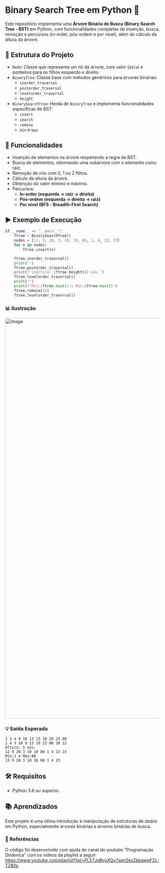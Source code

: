 # Binary Search Tree em Python 🌳

Este repositório implementa uma **Árvore Binária de Busca (Binary Search Tree - BST)** em Python, com funcionalidades completas de inserção, busca, remoção e percursos (in-order, pós-ordem e por nível), além do cálculo da altura da árvore.

## 📁 Estrutura do Projeto

- `Node`: Classe que representa um nó da árvore, com valor (`data`) e ponteiros para os filhos esquerdo e direito.
- `BinaryTree`: Classe base com métodos genéricos para árvores binárias:
  - `inorder_traversal`
  - `postorder_traversal`
  - `levelorder_traversal`
  - `height`
- `BinarySearchTree`: Herda de `BinaryTree` e implementa funcionalidades específicas de BST:
  - `insert`
  - `search`
  - `remove`
  - `min` e `max`

## 🚀 Funcionalidades

- Inserção de elementos na árvore respeitando a regra da BST.
- Busca de elementos, retornando uma subárvore com o elemento como raiz.
- Remoção de nós com 0, 1 ou 2 filhos.
- Cálculo da altura da árvore.
- Obtenção do valor mínimo e máximo.
- Percursos:
  - **In-order (esquerda → raiz → direita)**
  - **Pós-ordem (esquerda → direita → raiz)**
  - **Por nível (BFS - Breadth-First Search)**

## ▶️ Exemplo de Execução

```python
if __name__ == "__main__":
    ftree = BinarySearchTree()
    nodes = [12, 9, 20, 3, 10, 18, 80, 1, 4, 13, 23]
    for n in nodes:
        ftree.insert(n)

    ftree.inorder_traversal()
    print('')
    ftree.postorder_traversal()
    print(f'\nAltura: {ftree.height()} nós.')
    ftree.levelorder_traversal()
    print("")
    print(f"Min:{ftree.min()} e Max:{ftree.max()}")
    ftree.remove(12)
    ftree.levelorder_traversal()
````
### 📊 Ilustração

<img width="2440" height="1298" alt="image" src="https://github.com/user-attachments/assets/3848b801-20eb-4373-a06e-cdc39efc1d63" />

### 💡 Saída Esperada

```
1 3 4 9 10 12 13 18 20 23 80 
1 4 3 10 9 13 18 23 80 20 12 
Altura: 5 nós.
12 9 20 3 10 18 80 1 4 13 23 
Min:1 e Max:80
13 9 20 3 10 18 80 1 4 23
```

## 🛠️ Requisitos

* Python 3.6 ou superior.

## 📚 Aprendizados

Este projeto é uma ótima introdução à manipulação de estruturas de dados em Python, especialmente árvores binárias e árvores binárias de busca.

### 📖 Referências

O código foi desenvolvido com ajuda do canal do youtube "Programação Dinâmica" com os vídeos da playlist a seguir https://www.youtube.com/playlist?list=PL5TJqBvpXQv7ipm2exZbbqwpFZc-TZ80s.
